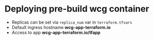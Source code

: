 # Deploying pre-build wcg container

- Replicas can be set via ```replica_num``` var in ```terraform.tfvars```
- Default ingress hostname **wcg-app-terraform.io**
- Access to app **wcg-app-terraform.io/tfapp**